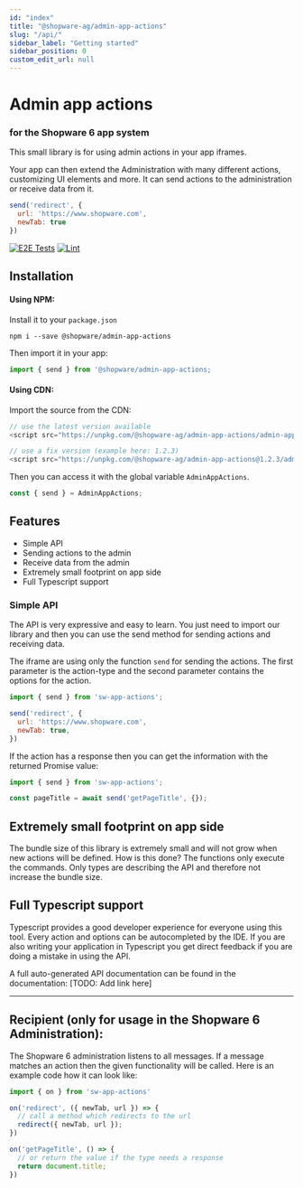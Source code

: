 ```yaml
---
id: "index"
title: "@shopware-ag/admin-app-actions"
slug: "/api/"
sidebar_label: "Getting started"
sidebar_position: 0
custom_edit_url: null
---
```


# Admin app actions
### for the Shopware 6 app system

This small library is for using admin actions in your app iframes.

Your app can then extend the Administration with many different actions, customizing UI elements and more. It can send actions to the administration or receive data from it.

```js
send('redirect', {
  url: 'https://www.shopware.com',
  newTab: true
})
```

[![E2E Tests](https://github.com/jleifeld/postmessage-api-concept/actions/workflows/cypress.yml/badge.svg)](https://github.com/jleifeld/postmessage-api-concept/actions/workflows/cypress.yml) [![Lint](https://github.com/jleifeld/postmessage-api-concept/actions/workflows/lint.yml/badge.svg)](https://github.com/jleifeld/postmessage-api-concept/actions/workflows/lint.yml)

## Installation

#### Using NPM:
Install it to your `package.json`
```
npm i --save @shopware/admin-app-actions
```

Then import it in your app:
```js
import { send } from '@shopware/admin-app-actions;
```

#### Using CDN:
Import the source from the CDN:

```js
// use the latest version available
<script src="https://unpkg.com/@shopware-ag/admin-app-actions/admin-app-actions.umd.js"></script>

// use a fix version (example here: 1.2.3)
<script src="https://unpkg.com/@shopware-ag/admin-app-actions@1.2.3/admin-app-actions.umd.js"></script>
```

Then you can access it with the global variable `AdminAppActions`.

```js
const { send } = AdminAppActions;
```

## Features

- Simple API
- Sending actions to the admin
- Receive data from the admin
- Extremely small footprint on app side
- Full Typescript support

### Simple API
The API is very expressive and easy to learn. You just need to import our library and then you can use the send method for sending actions and receiving data.

The iframe are using only the function `send` for sending the actions. The first parameter is the action-type and the second parameter contains the options for the action.

```js
import { send } from 'sw-app-actions';

send('redirect', {
  url: 'https://www.shopware.com',
  newTab: true,
})
```

If the action has a response then you can get the information with the returned Promise value:

```javascript
import { send } from 'sw-app-actions';

const pageTitle = await send('getPageTitle', {});
```

## Extremely small footprint on app side
The bundle size of this library is extremely small and will not grow when new actions will be defined. How is this done? The functions only execute the commands. Only types are describing the API and therefore not increase the bundle size. 

## Full Typescript support
Typescript provides a good developer experience for everyone using this tool. Every action and options can be autocompleted by the IDE. If you are also writing your application in Typescript you get direct feedback if you are doing a mistake in using the API.

A full auto-generated API documentation can be found in the documentation: [TODO: Add link here]

___________

## Recipient (only for usage in the Shopware 6 Administration):
The Shopware 6 administration listens to all messages. If a message matches an action then the given functionality will be called. Here is an example code how it can look like:

```ts
import { on } from 'sw-app-actions'

on('redirect', ({ newTab, url }) => {  
  // call a method which redirects to the url
  redirect({ newTab, url });
})

on('getPageTitle', () => {  
  // or return the value if the type needs a response
  return document.title;
})

```
